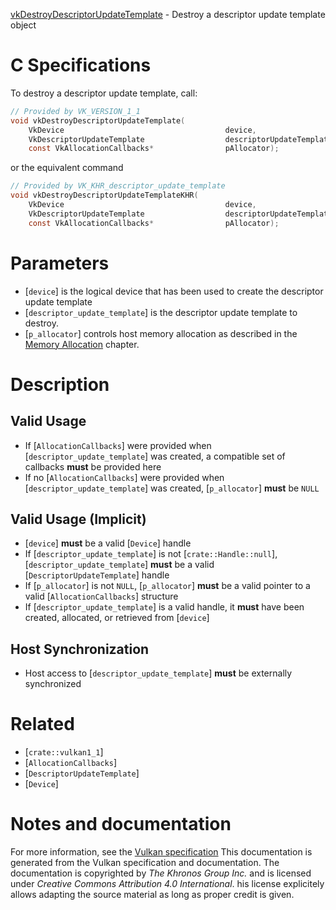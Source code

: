 [vkDestroyDescriptorUpdateTemplate](https://www.khronos.org/registry/vulkan/specs/1.3-extensions/man/html/vkDestroyDescriptorUpdateTemplate.html) - Destroy a descriptor update template object

# C Specifications
To destroy a descriptor update template, call:
```c
// Provided by VK_VERSION_1_1
void vkDestroyDescriptorUpdateTemplate(
    VkDevice                                    device,
    VkDescriptorUpdateTemplate                  descriptorUpdateTemplate,
    const VkAllocationCallbacks*                pAllocator);
```
or the equivalent command
```c
// Provided by VK_KHR_descriptor_update_template
void vkDestroyDescriptorUpdateTemplateKHR(
    VkDevice                                    device,
    VkDescriptorUpdateTemplate                  descriptorUpdateTemplate,
    const VkAllocationCallbacks*                pAllocator);
```

# Parameters
- [`device`] is the logical device that has been used to create the descriptor update template
- [`descriptor_update_template`] is the descriptor update template to destroy.
- [`p_allocator`] controls host memory allocation as described in the [Memory Allocation](https://www.khronos.org/registry/vulkan/specs/1.3-extensions/html/vkspec.html#memory-allocation) chapter.

# Description
## Valid Usage
-    If [`AllocationCallbacks`] were provided when [`descriptor_update_template`] was created, a compatible set of callbacks  **must**  be provided here
-    If no [`AllocationCallbacks`] were provided when [`descriptor_update_template`] was created, [`p_allocator`] **must**  be `NULL`

## Valid Usage (Implicit)
-  [`device`] **must**  be a valid [`Device`] handle
-    If [`descriptor_update_template`] is not [`crate::Handle::null`], [`descriptor_update_template`] **must**  be a valid [`DescriptorUpdateTemplate`] handle
-    If [`p_allocator`] is not `NULL`, [`p_allocator`] **must**  be a valid pointer to a valid [`AllocationCallbacks`] structure
-    If [`descriptor_update_template`] is a valid handle, it  **must**  have been created, allocated, or retrieved from [`device`]

## Host Synchronization
- Host access to [`descriptor_update_template`] **must**  be externally synchronized

# Related
- [`crate::vulkan1_1`]
- [`AllocationCallbacks`]
- [`DescriptorUpdateTemplate`]
- [`Device`]

# Notes and documentation
For more information, see the [Vulkan specification](https://www.khronos.org/registry/vulkan/specs/1.3-extensions/html/vkspec.html)
This documentation is generated from the Vulkan specification and documentation.
The documentation is copyrighted by *The Khronos Group Inc.* and is licensed under *Creative Commons Attribution 4.0 International*.
his license explicitely allows adapting the source material as long as proper credit is given.
        